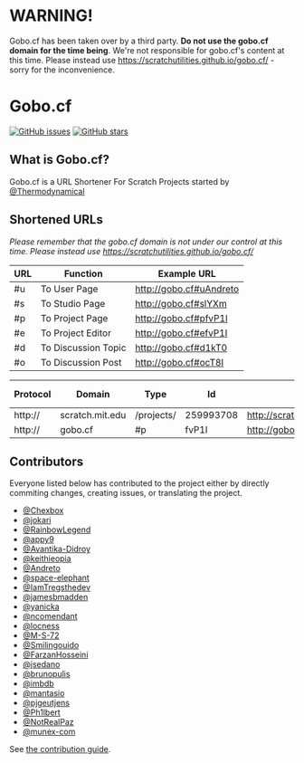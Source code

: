 # WARNING!

Gobo.cf has been taken over by a third party. **Do not use the gobo.cf domain for the time being**. We're not responsible for gobo.cf's
content at this time. Please instead use https://scratchutilities.github.io/gobo.cf/ - sorry for the inconvenience.

# Gobo.cf

[![GitHub issues](https://img.shields.io/github/issues/ScratchUtilities/gobo.cf.svg)](https://github.com/ScratchUtilities/gobo.cf/issues)
[![GitHub stars](https://img.shields.io/github/stars/ScratchUtilities/gobo.cf.svg)](https://github.com/ScratchUtilities/gobo.cf/stargazers)

## What is Gobo.cf?

Gobo.cf is a URL Shortener For Scratch Projects started by [@Thermodynamical](https://scratch.mit.edu/users/Thermodynamical)

## Shortened URLs

_Please remember that the gobo.cf domain is not under our control at this time. Please instead use https://scratchutilities.github.io/gobo.cf/_

| URL | Function            | Example URL             |
| --- | ------------------- | ----------------------- |
| #u  | To User Page        | http://gobo.cf#uAndreto |
| #s  | To Studio Page      | http://gobo.cf#slYXm    |
| #p  | To Project Page     | http://gobo.cf#pfvP1I   |
| #e  | To Project Editor   | http://gobo.cf#efvP1I   |
| #d  | To Discussion Topic | http://gobo.cf#d1kT0    |
| #o  | To Discussion Post  | http://gobo.cf#ocT8I    |

| Protocol | Domain          | Type       | Id        | Full Path                                 | Total Characters |
| -------- | --------------- | ---------- | --------- | ----------------------------------------- | ---------------- |
| http://  | scratch.mit.edu | /projects/ | 259993708 | http://scratch.mit.edu/projects/259993708 | 41               |
| http://  | gobo.cf         | #p         | fvP1I     | http://gobo.cf#pfvP1I                     | 21               |

## Contributors

Everyone listed below has contributed to the project either by directly commiting changes, creating issues, or translating the project.

- [@Chexbox](https://github.com/Chexbox)
- [@jokari](https://github.com/jokari)
- [@RainbowLegend](https://github.com/RainbowLegend)
- [@appy9](https://github.com/appy9)
- [@Avantika-Didroy](https://github.com/Avantika-Didroy)
- [@keithieopia](https://github.com/keithieopia)
- [@Andreto](https://andreto.tk)
- [@space-elephant](https://github.com/space-elephant)
- [@IamTregsthedev](https://github.com/IamTregsthedev)
- [@jamesbmadden](https://github.com/jamesbmadden)
- [@yanicka](https://github.com/yanicka)
- [@ncomendant](https://github.com/ncomendant)
- [@locness](https://github.com/locness3)
- [@M-S-72](https://github.com/M-S-72)
- [@Smilingouido](https://github.com/Smilingouido)
- [@FarzanHosseini](https://github.com/FarzanHosseini)
- [@jsedano](https://github.com/jsedano)
- [@brunopulis](https://github.com/brunopulis)
- [@imbdb](https://github.com/imbdb)
- [@mantasio](https://github.com/mantasio)
- [@pjgeutjens](https://github.com/pjgeutjens)
- [@Ph1lbert](https://github.com/Ph1lbert)
- [@NotRealPaz](https://github.com/NotRealPaz)
- [@munex-com](https://github.com/munex-com)

See [the contribution guide](https://github.com/ScratchUtilities/gobo.cf/blob/master/PULL_REQUEST_TEMPLATE.md).
